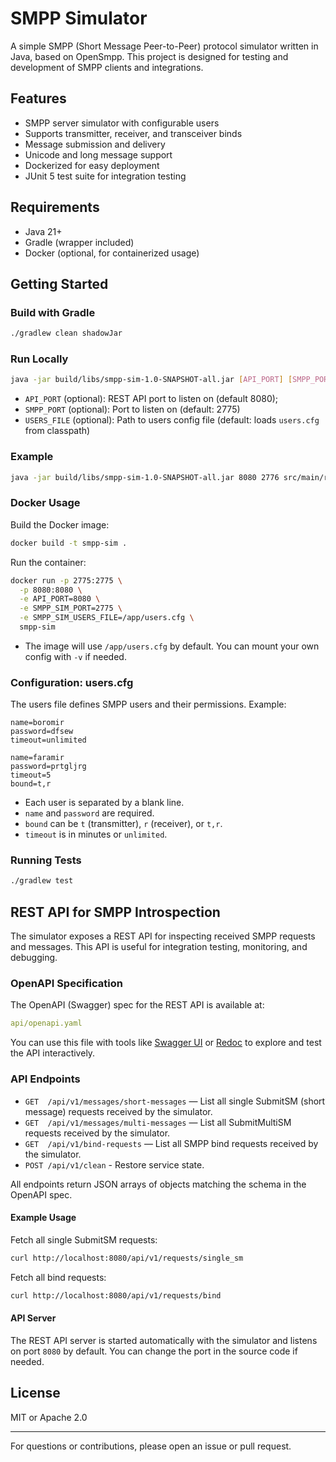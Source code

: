 # SMPP Simulator

A simple SMPP (Short Message Peer-to-Peer) protocol simulator written in Java, based on OpenSmpp. This project is designed for testing and development of SMPP clients and integrations.

## Features

- SMPP server simulator with configurable users
- Supports transmitter, receiver, and transceiver binds
- Message submission and delivery
- Unicode and long message support
- Dockerized for easy deployment
- JUnit 5 test suite for integration testing

## Requirements

- Java 21+
- Gradle (wrapper included)
- Docker (optional, for containerized usage)

## Getting Started

### Build with Gradle

```sh
./gradlew clean shadowJar
```

### Run Locally

```sh
java -jar build/libs/smpp-sim-1.0-SNAPSHOT-all.jar [API_PORT] [SMPP_PORT] [USERS_FILE]
```

- `API_PORT` (optional): REST API port to listen on (default 8080);
- `SMPP_PORT` (optional): Port to listen on (default: 2775)
- `USERS_FILE` (optional): Path to users config file (default: loads `users.cfg` from classpath)

### Example

```sh
java -jar build/libs/smpp-sim-1.0-SNAPSHOT-all.jar 8080 2776 src/main/resources/users.cfg
```

### Docker Usage

Build the Docker image:

```sh
docker build -t smpp-sim .
```

Run the container:

```sh
docker run -p 2775:2775 \
  -p 8080:8080 \
  -e API_PORT=8080 \
  -e SMPP_SIM_PORT=2775 \
  -e SMPP_SIM_USERS_FILE=/app/users.cfg \
  smpp-sim
```

- The image will use `/app/users.cfg` by default. You can mount your own config with `-v` if needed.

### Configuration: users.cfg

The users file defines SMPP users and their permissions. Example:

```config
name=boromir
password=dfsew
timeout=unlimited

name=faramir
password=prtgljrg
timeout=5
bound=t,r
```

- Each user is separated by a blank line.
- `name` and `password` are required.
- `bound` can be `t` (transmitter), `r` (receiver), or `t,r`.
- `timeout` is in minutes or `unlimited`.

### Running Tests

```sh
./gradlew test
```

## REST API for SMPP Introspection

The simulator exposes a REST API for inspecting received SMPP requests and messages. This API is useful for integration testing, monitoring, and debugging.

### OpenAPI Specification

The OpenAPI (Swagger) spec for the REST API is available at:

```yaml
api/openapi.yaml
```

You can use this file with tools like [Swagger UI](https://swagger.io/tools/swagger-ui/) or [Redoc](https://redocly.com/) to explore and test the API interactively.

### API Endpoints

- `GET  /api/v1/messages/short-messages` — List all single SubmitSM (short message) requests received by the simulator.
- `GET  /api/v1/messages/multi-messages` — List all SubmitMultiSM requests received by the simulator.
- `GET  /api/v1/bind-requests` — List all SMPP bind requests received by the simulator.
- `POST /api/v1/clean` - Restore service state.

All endpoints return JSON arrays of objects matching the schema in the OpenAPI spec.

#### Example Usage

Fetch all single SubmitSM requests:

```sh
curl http://localhost:8080/api/v1/requests/single_sm
```

Fetch all bind requests:

```sh
curl http://localhost:8080/api/v1/requests/bind
```

#### API Server

The REST API server is started automatically with the simulator and listens on port `8080` by default. You can change the port in the source code if needed.

## License

MIT or Apache 2.0

---

For questions or contributions, please open an issue or pull request.
